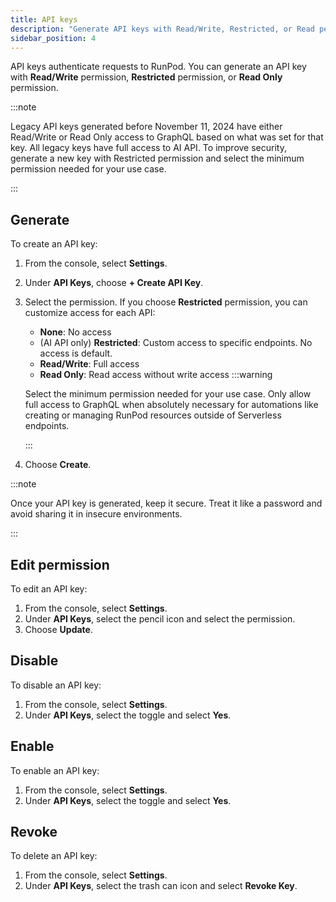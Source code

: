 ```yaml
---
title: API keys
description: "Generate API keys with Read/Write, Restricted, or Read permission to authenticate requests to RunPod. Create and revoke keys from the console under Settings > API Keys."
sidebar_position: 4
---
```


API keys authenticate requests to RunPod.
You can generate an API key with **Read/Write** permission, **Restricted** permission, or **Read Only** permission.

:::note

Legacy API keys generated before November 11, 2024 have either Read/Write or Read Only access to GraphQL based on what was set for that key. All legacy keys have full access to AI API. To improve security, generate a new key with Restricted permission and select the minimum permission needed for your use case.

:::

## Generate

To create an API key:

1. From the console, select **Settings**.
2. Under **API Keys**, choose **+ Create API Key**.
3. Select the permission. If you choose **Restricted** permission, you can customize access for each API:
   - **None**: No access
   - (AI API only) **Restricted**: Custom access to specific endpoints. No access is default.
   - **Read/Write**: Full access
   - **Read Only**: Read access without write access
    :::warning

   Select the minimum permission needed for your use case. Only allow full access to GraphQL when absolutely necessary for automations like creating or managing RunPod resources outside of Serverless endpoints.

    :::
4. Choose **Create**.

:::note

Once your API key is generated, keep it secure. Treat it like a password and avoid sharing it in insecure environments.

:::

## Edit permission

To edit an API key:

1. From the console, select **Settings**.
2. Under **API Keys**, select the pencil icon and select the permission.
3. Choose **Update**.

## Disable

To disable an API key:

1. From the console, select **Settings**.
2. Under **API Keys**, select the toggle and select **Yes**.

## Enable

To enable an API key:

1. From the console, select **Settings**.
2. Under **API Keys**, select the toggle and select **Yes**.

## Revoke

To delete an API key:

1. From the console, select **Settings**.
2. Under **API Keys**, select the trash can icon and select **Revoke Key**.
